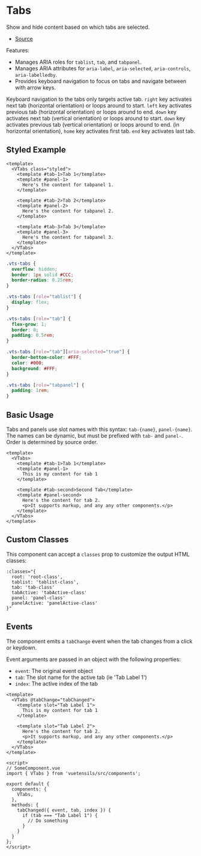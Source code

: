 # Tabs

Show and hide content based on which tabs are selected.

- [Source](https://github.com/AustinGil/vuetensils/blob/master/src/components/VTabs/VTabs.vue)

Features:

- Manages ARIA roles for `tablist`, `tab`, and `tabpanel`.
- Manages ARIA attributes for `aria-label`, `aria-selected`, `aria-controls`, `aria-labelledby`.
- Provides keyboard navigation to focus on tabs and navigate between with arrow keys.

Keyboard navigation to the tabs only targets active tab. `right` key activates next tab (horizontal orientation) or loops around to start. `left` key activates previous tab (horizontal orientation) or loops around to end. `down` key activates next tab (vertical orientation) or loops around to start. `down` key activates previous tab (vertical orientation) or loops around to end. (in horizontal orientation), `home` key activates first tab. `end` key activates last tab.

## Styled Example

```vue live
<template>
  <VTabs class="styled">
    <template #tab-1>Tab 1</template>
    <template #panel-1>
      Here's the content for tabpanel 1.
    </template>

    <template #tab-2>Tab 2</template>
    <template #panel-2>
      Here's the content for tabpanel 2.
    </template>

    <template #tab-3>Tab 3</template>
    <template #panel-3>
      Here's the content for tabpanel 3.
    </template>
  </VTabs>
</template>
```

```css
.vts-tabs {
  overflow: hidden;
  border: 1px solid #CCC;
  border-radius: 0.25rem;
}

.vts-tabs [role="tablist"] {
  display: flex;
}

.vts-tabs [role="tab"] {
  flex-grow: 1;
  border: 0;
  padding: 0.5rem;
}

.vts-tabs [role="tab"][aria-selected="true"] {
  border-bottom-color: #FFF;
  color: #000;
  background: #FFF;
}

.vts-tabs [role="tabpanel"] {
  padding: 1rem;
}
```

## Basic Usage

Tabs and panels use slot names with this syntax: `tab-{name}`, `panel-{name}`. The names can be dynamic, but must be prefixed with `tab-` and `panel-`. Order is determined by source order.

```vue live
<template>
  <VTabs>
    <template #tab-1>Tab 1</template>
    <template #panel-1>
      This is my content for tab 1
    </template>

    <template #tab-second>Second Tab</template>
    <template #panel-second>
      Here's the content for tab 2.
      <p>It supports markup, and any any other components.</p>
    </template>
  </VTabs>
</template>
```

## Custom Classes

This component can accept a `classes` prop to customize the output HTML classes:

```
:classes="{ 
  root: 'root-class', 
  tablist: 'tablist-class', 
  tab: 'tab-class'
  tabActive: 'tabActive-class'
  panel: 'panel-class'
  panelActive: 'panelActive-class'
}"
```

## Events

The component emits a `tabChange` event when the tab changes from a click or keydown.

Event arguments are passed in an object with the following properties:

- `event`: The original event object
- `tab`: The slot name for the active tab (ie 'Tab Label 1')
- `index`: The active index of the tab

```vue
<template>
  <VTabs @tabChange="tabChanged">
    <template slot="Tab Label 1">
      This is my content for tab 1
    </template>

    <template slot="Tab Label 2">
      Here's the content for tab 2.
      <p>It supports markup, and any any other components.</p>
    </template>
  </VTabs>
</template>

<script>
// SomeComponent.vue
import { VTabs } from 'vuetensils/src/components';

export default {
  components: {
    VTabs,
  },
  methods: {
    tabChanged({ event, tab, index }) {
      if (tab === "Tab Label 1") {
        // Do something
      }
    }
  }
};
</script>
```
